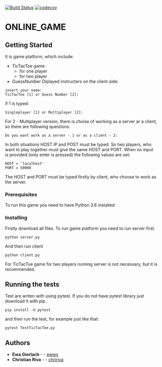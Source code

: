 [![Build Status](https://travis-ci.com/ewwx/ONLINE_GAME.svg?branch=master)](https://travis-ci.com/ewwx/ONLINE_GAME) [![codecov](https://codecov.io/gh/ewwx/ONLINE_GAME/branch/master/graph/badge.svg)](https://codecov.io/gh/ewwx/ONLINE_GAME)

# ONLINE_GAME

## Getting Started
It is game platform, which include:
* TicTacToe game
  * for one player 
  * for two player
* GuessNumber
Diplayed instructers on the client side:
```
insert your name: 
TicTacToe [1] or Guess Number [2]:
```
if 1 is typed:
```
Singleplayer [1] or Multiplayer [2]:
```
For 2 - Multiplayer version, there is choise of working as a server ar a client, so there are following questions:
```
Do you want work as a server - 1 or as a client - 2:
```
In both situations HOST IP and POST must be typed. So two players, who want to play together must give the same HOST and PORT. When no input is provided (only enter is pressed) the following values are set: 
```
HOST = 'localhost'
PORT = 50008
```
The HOST and PORT must be typed firstly by client, who choose to work as the server.

### Prerequisites
To run this game you need to have Python 3.6 installed

### Installing

Firstly download all files. To run game platform you need to run server first.

```
python server.py
```

And then run client

```
python client.py
```
For TicTacToe game for two players running server is not necessary, but it is recommended. 


## Running the tests

Test are writen with using pytest. If you do not have pytest library just download it with pip.

```
pip install -U pytest
```
and then run the test, for example just like that:

```
pytest TestTicTacToe.py
```

## Authors

* **Ewa Gierlach** - - [ewwx](https://github.com/ewwx)
* **Christian Riva** - - [chririva](https://github.com/chririva)



